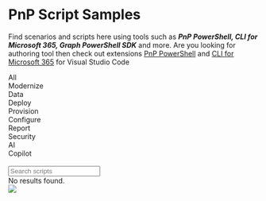 # PnP Script Samples

Find scenarios and scripts here using tools such as ***PnP PowerShell, CLI for Microsoft 365, Graph PowerShell SDK*** and more. Are you looking for authoring tool then check out extensions
[PnP PowerShell](https://marketplace.visualstudio.com/items?itemName=adamwojcikit.pnp-powershell-extension) and [CLI for Microsoft 365](https://marketplace.visualstudio.com/items?itemName=adamwojcikit.cli-for-microsoft-365-extension) for Visual Studio Code

<section class="filter-section">

<div id="filters" class="sample-list filter-list float-r">
<div id="post-sample-filter-all" class="sampletype-item filter-choice active" data-filter="*" title="All Samples">All</div>
<div id="post-sample-filter-112" class="sampletype-item filter-choice" data-filter="[data-operation*='modernize']" title="Modernize Samples">Modernize</div>
<div id="post-sample-filter-111" class="sampletype-item filter-choice" data-filter="[data-operation*='data']" title="Data Samples">Data</div>
<div id="post-sample-filter-110" class="sampletype-item filter-choice" data-filter="[data-operation*='deploy']" title="Deploy Samples">Deploy</div>
<div id="post-sample-filter-109" class="sampletype-item filter-choice" data-filter="[data-operation*='provision']" title="Provision Samples">Provision</div>
<div id="post-sample-filter-108" class="sampletype-item filter-choice" data-filter="[data-operation*='configure']" title="Configure Samples">Configure</div>
<div id="post-sample-filter-107" class="sampletype-item filter-choice" data-filter="[data-operation*='report']" title="Report Samples">Report</div>
<div id="post-sample-filter-113" class="sampletype-item filter-choice" data-filter="[data-operation*='security']" title="Security Samples">Security</div>
<div id="post-sample-filter-115" class="sampletype-item filter-choice" data-filter="[data-operation*='ai']" title="AI Samples">AI</div>
<div id="post-sample-filter-115" class="sampletype-item filter-choice" data-filter="[data-operation*='copilot']" title="Microsoft 365 Copilot Samples">Copilot</div>
</div>

<div class="search-input-wrapper float-l" aria-hidden="true">
    <div class="icon-container">
        &nbsp;
    </div>
    <input id="post-search-input" class="search-input" placeholder="Search scripts">
</div>

<div class="well">
    <div class="button-group filters-button-group"></div>
</div>

</section>

<div class="grid" id="sample-listing">
    <div class="grid-sizer"></div>
</div>

<div id="noresults">
    No results found.
</div>

<img src="https://m365-visitor-stats.azurewebsites.net/script-samples" aria-hidden="true" />
